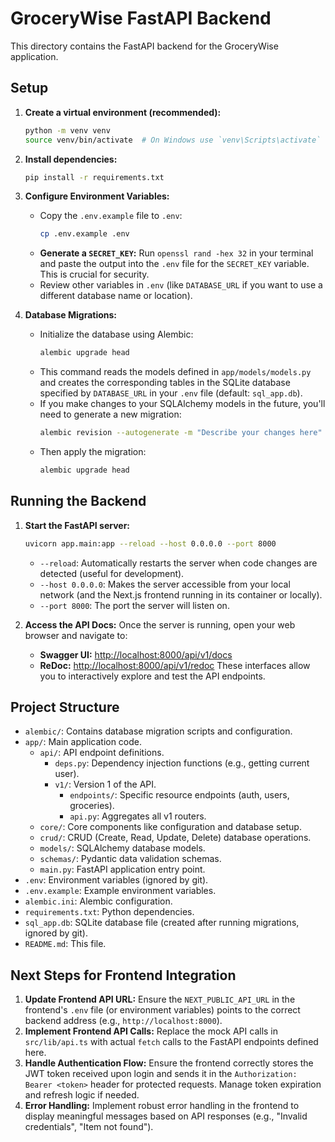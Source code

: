 # GroceryWise FastAPI Backend

This directory contains the FastAPI backend for the GroceryWise application.

## Setup

1.  **Create a virtual environment (recommended):**
    ```bash
    python -m venv venv
    source venv/bin/activate  # On Windows use `venv\Scripts\activate`
    ```

2.  **Install dependencies:**
    ```bash
    pip install -r requirements.txt
    ```

3.  **Configure Environment Variables:**
    - Copy the `.env.example` file to `.env`:
      ```bash
      cp .env.example .env
      ```
    - **Generate a `SECRET_KEY`:** Run `openssl rand -hex 32` in your terminal and paste the output into the `.env` file for the `SECRET_KEY` variable. This is crucial for security.
    - Review other variables in `.env` (like `DATABASE_URL` if you want to use a different database name or location).

4.  **Database Migrations:**
    - Initialize the database using Alembic:
      ```bash
      alembic upgrade head
      ```
    - This command reads the models defined in `app/models/models.py` and creates the corresponding tables in the SQLite database specified by `DATABASE_URL` in your `.env` file (default: `sql_app.db`).
    - If you make changes to your SQLAlchemy models in the future, you'll need to generate a new migration:
      ```bash
      alembic revision --autogenerate -m "Describe your changes here"
      ```
    - Then apply the migration:
      ```bash
      alembic upgrade head
      ```

## Running the Backend

1.  **Start the FastAPI server:**
    ```bash
    uvicorn app.main:app --reload --host 0.0.0.0 --port 8000
    ```
    - `--reload`: Automatically restarts the server when code changes are detected (useful for development).
    - `--host 0.0.0.0`: Makes the server accessible from your local network (and the Next.js frontend running in its container or locally).
    - `--port 8000`: The port the server will listen on.

2.  **Access the API Docs:**
    Once the server is running, open your web browser and navigate to:
    - **Swagger UI:** [http://localhost:8000/api/v1/docs](http://localhost:8000/api/v1/docs)
    - **ReDoc:** [http://localhost:8000/api/v1/redoc](http://localhost:8000/api/v1/redoc)
    These interfaces allow you to interactively explore and test the API endpoints.

## Project Structure

-   `alembic/`: Contains database migration scripts and configuration.
-   `app/`: Main application code.
    -   `api/`: API endpoint definitions.
        -   `deps.py`: Dependency injection functions (e.g., getting current user).
        -   `v1/`: Version 1 of the API.
            -   `endpoints/`: Specific resource endpoints (auth, users, groceries).
            -   `api.py`: Aggregates all v1 routers.
    -   `core/`: Core components like configuration and database setup.
    -   `crud/`: CRUD (Create, Read, Update, Delete) database operations.
    -   `models/`: SQLAlchemy database models.
    -   `schemas/`: Pydantic data validation schemas.
    -   `main.py`: FastAPI application entry point.
-   `.env`: Environment variables (ignored by git).
-   `.env.example`: Example environment variables.
-   `alembic.ini`: Alembic configuration.
-   `requirements.txt`: Python dependencies.
-   `sql_app.db`: SQLite database file (created after running migrations, ignored by git).
-   `README.md`: This file.

## Next Steps for Frontend Integration

1.  **Update Frontend API URL:** Ensure the `NEXT_PUBLIC_API_URL` in the frontend's `.env` file (or environment variables) points to the correct backend address (e.g., `http://localhost:8000`).
2.  **Implement Frontend API Calls:** Replace the mock API calls in `src/lib/api.ts` with actual `fetch` calls to the FastAPI endpoints defined here.
3.  **Handle Authentication Flow:** Ensure the frontend correctly stores the JWT token received upon login and sends it in the `Authorization: Bearer <token>` header for protected requests. Manage token expiration and refresh logic if needed.
4.  **Error Handling:** Implement robust error handling in the frontend to display meaningful messages based on API responses (e.g., "Invalid credentials", "Item not found").
